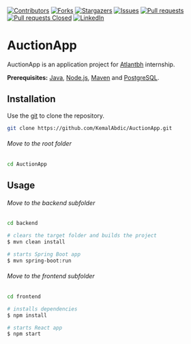 
[![Contributors][contributors-shield]][contributors-url]
[![Forks][forks-shield]][forks-url]
[![Stargazers][stars-shield]][stars-url]
[![Issues][issues-shield]][issues-url]
[![Pull requests][pull-request-shield]][pull-request-url]
[![Pull requests Closed][pull-request-closed-shield]][pull-request-closed-url]
[![LinkedIn][linkedin-shield]][linkedin-url]



# AuctionApp

AuctionApp is an application project for [Atlantbh](https://www.atlantbh.com/) internship.

**Prerequisites:** [Java](https://www.oracle.com/java/technologies/downloads/), [Node.js](https://nodejs.org/), [Maven](https://maven.apache.org/) and [PostgreSQL](https://www.postgresql.org/).

## Installation

Use the [git](https://git-scm.com/) to clone the repository.

```bash
git clone https://github.com/KemalAbdic/AuctionApp.git
```
###### Move to the root folder
```bash
cd AuctionApp
```
## Usage
###### Move to the backend subfolder
```bash
cd backend
```

```bash
# clears the target folder and builds the project
$ mvn clean install 
```

```bash
# starts Spring Boot app
$ mvn spring-boot:run
```

###### Move to the frontend subfolder
```bash
cd frontend
```

```bash
# installs dependencies
$ npm install
```

```bash
# starts React app
$ npm start
```

[contributors-shield]: https://img.shields.io/github/contributors/KemalAbdic/AuctionApp?style=for-the-badge
[contributors-url]: https://github.com/KemalAbdic/AuctionApp/graphs/contributors
[forks-shield]: https://img.shields.io/github/forks/KemalAbdic/AuctionApp?style=for-the-badge
[forks-url]: https://github.com/KemalAbdic/AuctionApp/network/members
[stars-shield]: https://img.shields.io/github/stars/KemalAbdic/AuctionApp?style=for-the-badge
[stars-url]: https://github.com/KemalAbdic/AuctionApp/stargazers
[issues-shield]: https://img.shields.io/github/issues/KemalAbdic/AuctionApp?style=for-the-badge
[issues-url]: https://github.com/KemalAbdic/AuctionApp/issues
[pull-request-shield]: https://img.shields.io/github/issues-pr/KemalAbdic/AuctionApp?style=for-the-badge
[pull-request-url]: https://github.com/KemalAbdic/AuctionApp/pulls
[pull-request-closed-shield]: https://img.shields.io/github/issues-pr-closed/KemalAbdic/AuctionApp?style=for-the-badge
[pull-request-closed-url]: https://github.com/KemalAbdic/AuctionApp/pulls?q=is%3Apr+is%3Aclosed
[linkedin-shield]: https://img.shields.io/badge/-LinkedIn-black.svg?style=for-the-badge&logo=linkedin&colorB=555
[linkedin-url]: https://www.linkedin.com/in/kemal-abdic/
